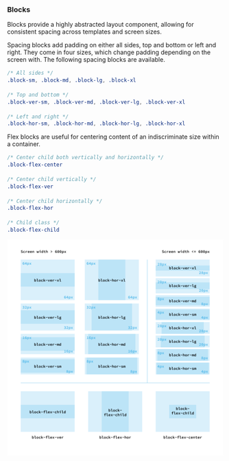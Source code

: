 ### Blocks

Blocks provide a highly abstracted layout component, allowing for consistent spacing across templates and screen sizes.

Spacing blocks add padding on either all sides, top and bottom or left and right. They come in four sizes, which change padding depending on the screen with. The following spacing blocks are available.

```css
/* All sides */
.block-sm, .block-md, .block-lg, .block-xl

/* Top and bottom */
.block-ver-sm, .block-ver-md, .block-ver-lg, .block-ver-xl

/* Left and right */
.block-hor-sm, .block-hor-md, .block-hor-lg, .block-hor-xl
```

Flex blocks are useful for centering content of an indiscriminate size within a container.

```css
/* Center child both vertically and horizontally */
.block-flex-center

/* Center child vertically */
.block-flex-ver

/* Center child horizontally */
.block-flex-hor

/* Child class */
.block-flex-child
```

![Blocks](../img/blocks.png)
